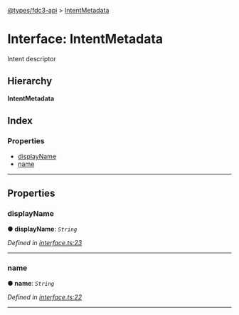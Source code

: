 [@types/fdc3-api](../README.md) > [IntentMetadata](../interfaces/intentmetadata.md)

# Interface: IntentMetadata

Intent descriptor

## Hierarchy

**IntentMetadata**

## Index

### Properties

* [displayName](intentmetadata.md#displayname)
* [name](intentmetadata.md#name)

---

## Properties

<a id="displayname"></a>

###  displayName

**● displayName**: *`String`*

*Defined in [interface.ts:23](/src/interface.ts#L23)*

___
<a id="name"></a>

###  name

**● name**: *`String`*

*Defined in [interface.ts:22](/src/interface.ts#L22)*

___

